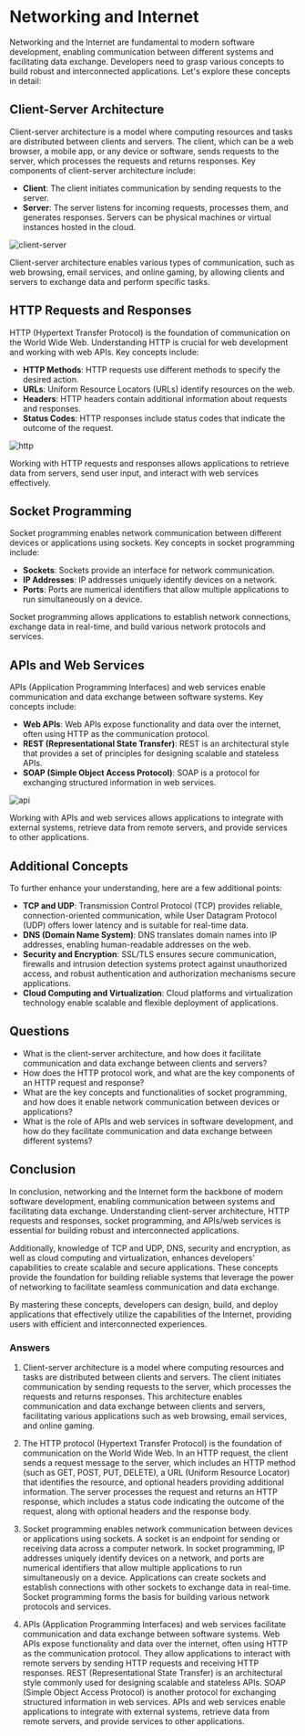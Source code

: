 # Networking and Internet

Networking and the Internet are fundamental to modern software development, enabling communication between different systems and facilitating data exchange. Developers need to grasp various concepts to build robust and interconnected applications. Let's explore these concepts in detail:

## Client-Server Architecture

Client-server architecture is a model where computing resources and tasks are distributed between clients and servers. The client, which can be a web browser, a mobile app, or any device or software, sends requests to the server, which processes the requests and returns responses. Key components of client-server architecture include:

- **Client**: The client initiates communication by sending requests to the server.
- **Server**: The server listens for incoming requests, processes them, and generates responses. Servers can be physical machines or virtual instances hosted in the cloud.

![client-server](/client-server.svg)

Client-server architecture enables various types of communication, such as web browsing, email services, and online gaming, by allowing clients and servers to exchange data and perform specific tasks.

## HTTP Requests and Responses

HTTP (Hypertext Transfer Protocol) is the foundation of communication on the World Wide Web. Understanding HTTP is crucial for web development and working with web APIs. Key concepts include:

- **HTTP Methods**: HTTP requests use different methods to specify the desired action.
- **URLs**: Uniform Resource Locators (URLs) identify resources on the web.
- **Headers**: HTTP headers contain additional information about requests and responses.
- **Status Codes**: HTTP responses include status codes that indicate the outcome of the request.

![http](/http.webp)

Working with HTTP requests and responses allows applications to retrieve data from servers, send user input, and interact with web services effectively.

## Socket Programming

Socket programming enables network communication between different devices or applications using sockets. Key concepts in socket programming include:

- **Sockets**: Sockets provide an interface for network communication.
- **IP Addresses**: IP addresses uniquely identify devices on a network.
- **Ports**: Ports are numerical identifiers that allow multiple applications to run simultaneously on a device.

Socket programming allows applications to establish network connections, exchange data in real-time, and build various network protocols and services.

## APIs and Web Services

APIs (Application Programming Interfaces) and web services enable communication and data exchange between software systems. Key concepts include:

- **Web APIs**: Web APIs expose functionality and data over the internet, often using HTTP as the communication protocol.
- **REST (Representational State Transfer)**: REST is an architectural style that provides a set of principles for designing scalable and stateless APIs.
- **SOAP (Simple Object Access Protocol)**: SOAP is a protocol for exchanging structured information in web services.

![api](/api.png)

Working with APIs and web services allows applications to integrate with external systems, retrieve data from remote servers, and provide services to other applications.

## Additional Concepts

To further enhance your understanding, here are a few additional points:

- **TCP and UDP**: Transmission Control Protocol (TCP) provides reliable, connection-oriented communication, while User Datagram Protocol (UDP) offers lower latency and is suitable for real-time data.
- **DNS (Domain Name System)**: DNS translates domain names into IP addresses, enabling human-readable addresses on the web.
- **Security and Encryption**: SSL/TLS ensures secure communication, firewalls and intrusion detection systems protect against unauthorized access, and robust authentication and authorization mechanisms secure applications.
- **Cloud Computing and Virtualization**: Cloud platforms and virtualization technology enable scalable and flexible deployment of applications.

## Questions

- What is the client-server architecture, and how does it facilitate communication and data exchange between clients and servers?
- How does the HTTP protocol work, and what are the key components of an HTTP request and response?
- What are the key concepts and functionalities of socket programming, and how does it enable network communication between devices or applications?
- What is the role of APIs and web services in software development, and how do they facilitate communication and data exchange between different systems?

## Conclusion

In conclusion, networking and the Internet form the backbone of modern software development, enabling communication between systems and facilitating data exchange. Understanding client-server architecture, HTTP requests and responses, socket programming, and APIs/web services is essential for building robust and interconnected applications.

Additionally, knowledge of TCP and UDP, DNS, security and encryption, as well as cloud computing and virtualization, enhances developers' capabilities to create scalable and secure applications. These concepts provide the foundation for building reliable systems that leverage the power of networking to facilitate seamless communication and data exchange.

By mastering these concepts, developers can design, build, and deploy applications that effectively utilize the capabilities of the Internet, providing users with efficient and interconnected experiences.

### Answers

1. Client-server architecture is a model where computing resources and tasks are distributed between clients and servers. The client initiates communication by sending requests to the server, which processes the requests and returns responses. This architecture enables communication and data exchange between clients and servers, facilitating various applications such as web browsing, email services, and online gaming.

2. The HTTP protocol (Hypertext Transfer Protocol) is the foundation of communication on the World Wide Web. In an HTTP request, the client sends a request message to the server, which includes an HTTP method (such as GET, POST, PUT, DELETE), a URL (Uniform Resource Locator) that identifies the resource, and optional headers providing additional information. The server processes the request and returns an HTTP response, which includes a status code indicating the outcome of the request, along with optional headers and the response body.

3. Socket programming enables network communication between devices or applications using sockets. A socket is an endpoint for sending or receiving data across a computer network. In socket programming, IP addresses uniquely identify devices on a network, and ports are numerical identifiers that allow multiple applications to run simultaneously on a device. Applications can create sockets and establish connections with other sockets to exchange data in real-time. Socket programming forms the basis for building various network protocols and services.

4. APIs (Application Programming Interfaces) and web services facilitate communication and data exchange between software systems. Web APIs expose functionality and data over the internet, often using HTTP as the communication protocol. They allow applications to interact with remote servers by sending HTTP requests and receiving HTTP responses. REST (Representational State Transfer) is an architectural style commonly used for designing scalable and stateless APIs. SOAP (Simple Object Access Protocol) is another protocol for exchanging structured information in web services. APIs and web services enable applications to integrate with external systems, retrieve data from remote servers, and provide services to other applications.

